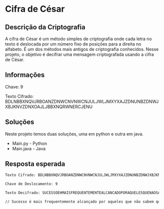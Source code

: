 # Cifra de César

## Descrição da Criptografia

A cifra de César é um método simples de criptografia onde cada letra no texto é deslocada por um número fixo de posições para a direita no alfabeto. É um dos métodos mais antigos de criptografia conhecidos. Nesse projeto, o objetivo é decifrar uma mensagem criptografada usando a cifra de César.

## Informações

Chave: 9

Texto Cifrado: BDLNBBXNQVJRBOANZDNWCNVNWCNJULJWLJMXYXAJZDNUNBZDNWJXBJKNVZDNXOAJLJBBXNQRWNERCJENU

## Soluções
Neste projeto temos duas soluções, uma em python e outra em java.

- Main.py - Python
- Main.java - Java

## Resposta esperada

```bash
Texto Cifrado: BDLNBBXNQVJRBOANZDNWCNVNWCNJULJWLJMXYXAJZDNUNBZDNWJXBJKNVZDNXOAJLJBBXNQRWNERCJENU

Chave de Deslocamento: 9

Texto Decifrado: SUCESSOEHMAISFREQUENTEMENTEALCANCADOPORAQUELESQUENAOSABEMQUEOFRACASSOEHINEVITAVEL

// Sucesso é mais frequentemente alcançado por aqueles que não sabem que o fracasso é inevitavel
 ```